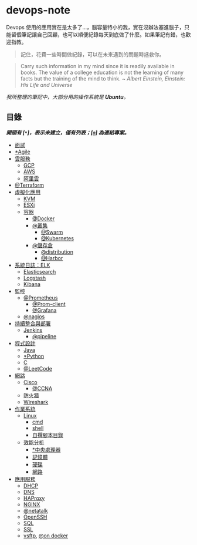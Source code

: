 # devops-note

Devops 使用的應用實在是太多了...，腦容量特小的我，實在沒辦法塞進腦子，只能留個筆記讓自己回顧，也可以順便紀錄每天到底做了什麼。如果筆記有錯，也歡迎指教。

> 記住，花費一些時間做紀錄，可以在未來遇到的問題時拯救你。

> Carry such information in my mind since it is readily available in books. The value of a college education is not the learning of many facts but the training of the mind to think. ~ *Albert Einstein, Einstein: His Life and Universe*


*我所整理的筆記中，大部分用的操作系統是 ***Ubuntu***。*

## 目錄
***開頭有 [`*`]，表示未建立，僅有列表；[`@`] 為連結專案。***

- [面試](./interview)
- [*Agile](./)
- [雲服務](./cloud)
    - [GCP](./cloud/gcp)
    - [AWS](./cloud/aws)
    - [阿里雲](./cloud/aliyun)
- [@Terraform](https://github.com/48763/terraform-note)
- [虛擬化應用](./virtualization)
    - [KVM](./virtualization/kvm/)
    - [ESXi](./virtualization/esxi/)
    - [容器](./virtualization/container/)
        - [@Docker](https://github.com/48763/docker-tutorial)
        - [@叢集](https://github.com/48763/docker-tutorial/tree/master/cluster)
            - [@Swarm](https://github.com/48763/docker-tutorial/tree/master/cluster/swarm)
            - [@Kubernetes](https://github.com/48763/docker-tutorial/tree/master/cluster/kubernetes) 
        - [@儲存倉](https://github.com/48763/docker-tutorial/tree/master/registry)
            - [@distribution](https://github.com/48763/docker-tutorial/tree/master/registry/distribution)
            - [@Harbor](https://github.com/48763/docker-tutorial/tree/master/registry/harbor)
- [系統日誌：ELK](./elk)
    - [Elasticsearch](./elk/elasticsearch)
    - [Logstash](./elk/logstash)
    - [Kibana](./elk/kibana)
- 監控
    - [@Prometheus](https://github.com/48763/prometheus-monitor)
        - [@Prom-client](https://github.com/48763/prom-client-ex)
        - [@Grafana](https://github.com/48763/prometheus-monitor/tree/master/doc/grafana)
    - [@nagios](https://github.com/48763/nagios)
- [持續整合與部署](./cicd)
    - [Jenkins](./Jenkins/#jenkins)
        - [@pipeline](https://github.com/48763/jenkins-pipeline)
- [程式設計](./program)
    - [Java](./program/java/)
    - [*Python](./)
    - [C](./program/c/)
    - [@LeetCode](https://github.com/48763/Leetcode)
- [網路](./network/)
    - [Cisco](./network/cisco/)
        - [@CCNA](https://github.com/48763/CCNA)
    - [防火牆](./network/firewall/)
    - [Wireshark](./network/wireshark/)
- [作業系統](./operating-system#作業系統)
    - [Linux](./operating-system/linux)
        - [cmd](./operating-system/linux/cmd)
        - [shell](./operating-system/linux/shell)
        - [自撰腳本目錄](./operating-system/linux/shell-script)
    - [效能分析](./operating-system/analysis/)
        - [*中央處理器](./operating-system/analysis/cpu/)
        - [記憶體](./operating-system/analysis/memory/)
        - [硬碟](./operating-system/analysis/disk/)
        - [網路](./operating-system/analysis/network/)
- [應用服務](./service)
    - [DHCP](./service/dhcp)
    - [DNS](./service/dns)
    - [HAProxy](./service/haproxy)
    - [NGINX](./service/nginx)
    - [@netatalk](https://github.com/48763/netatalk-on-docker)
    - [OpenSSH](./service/openssh)
    - [SQL](./service/sql)
    - [SSL](./service/ssl)
    - [vsftp](./service/vsftp/vsftp.md), [@on docker](https://github.com/48763/vsftpd-on-docker)

